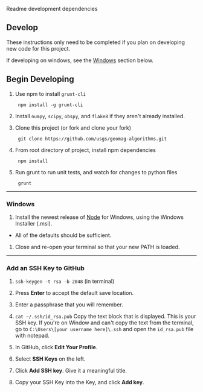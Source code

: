 Readme development dependencies

## Develop ##

These instructions only need to be completed if you plan on developing new
code for this project.

If developing on windows, see the [Windows](#windows) section below.

Begin Developing
----------------

1. Use npm to install `grunt-cli`

        npm install -g grunt-cli

2. Install `numpy`, `scipy`, `obspy`, and `flake8` if they aren't already
   installed.

3. Clone this project (or fork and clone your fork)

        git clone https://github.com/usgs/geomag-algorithms.git

4. From root directory of project, install npm dependencies

        npm install

5. Run grunt to run unit tests, and watch for changes to python files

        grunt

---
### Windows ###

1. Install the newest release of [Node][] for Windows, using the Windows
   Installer (.msi).
  - All of the defaults should be sufficient.

1. Close and re-open your terminal so that your new PATH is loaded.

[Node]: http://nodejs.org/download/

---
### Add an SSH Key to GitHub ###

1. `ssh-keygen -t rsa -b 2048` (in terminal)

2. Press **Enter** to accept the default save location.

3. Enter a passphrase that you will remember.

4. `cat ~/.ssh/id_rsa.pub`
   Copy the text block that is displayed.
   This is your SSH key.
   If you're on Window and can't copy the text from the terminal, go
   to `C:\Users\[your username here]\.ssh` and open the `id_rsa.pub` file
   with notepad.

5. In GitHub, click **Edit Your Profile**.

6. Select **SSH Keys** on the left.

7. Click **Add SSH key**. Give it a meaningful title.

8. Copy your SSH Key into the Key, and click **Add key**.
